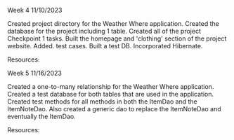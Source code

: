 Week 4
11/10/2023

Created project directory for the Weather Where application. Created the database for the project including 1 table. Created all of the project Checkpoint 1 tasks. Built the homepage and 'clothing' section of the project website. Added. test cases. Built a test DB. Incorporated Hibernate.

Resources:

Week 5
11/16/2023

Created a one-to-many relationship for the Weather Where application. Created a test database for both tables that are used in the application. Created test methods for all methods in both the ItemDao and the ItemNoteDao. Also created a generic dao to replace the ItemNoteDao and eventually the ItemDao. 

Resources:
